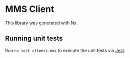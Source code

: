 # MMS Client

This library was generated with [Nx](https://nx.dev).

## Running unit tests

Run `nx test clients-mms` to execute the unit tests via [Jest](https://jestjs.io).
